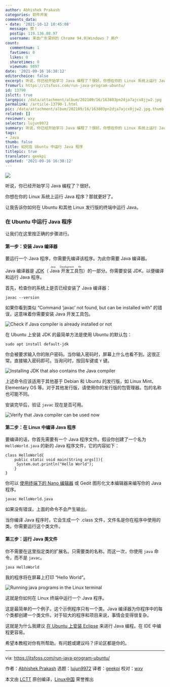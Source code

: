 ```yaml
---
author: Abhishek Prakash
categories: 软件开发
comments_data:
- date: '2021-10-12 10:45:08'
  message: 赞！
  postip: 119.136.88.97
  username: 来自广东深圳的 Chrome 94.0|Windows 7 用户
count:
  commentnum: 1
  favtimes: 0
  likes: 0
  sharetimes: 0
  viewnum: 9897
date: '2021-09-16 16:38:12'
editorchoice: false
excerpt: 听说，你已经开始学习 Java 编程了？很好。你想在你的 Linux 系统上运行 Java 程序？那就更好了。
fromurl: https://itsfoss.com/run-java-program-ubuntu/
id: 13790
islctt: true
largepic: /data/attachment/album/202109/16/163803pn2dja7ajcx8jjw2.jpg
permalink: /article-13790-1.html
pic: /data/attachment/album/202109/16/163803pn2dja7ajcx8jjw2.jpg.thumb.jpg
related: []
reviewer: wxy
selector: lujun9972
summary: 听说，你已经开始学习 Java 编程了？很好。你想在你的 Linux 系统上运行 Java 程序？那就更好了。
tags:
- Java
thumb: false
title: 如何在 Ubuntu 中运行 Java 程序
titlepic: true
translator: geekpi
updated: '2021-09-16 16:38:12'
---
```


![](/data/attachment/album/202109/16/163803pn2dja7ajcx8jjw2.jpg)


听说，你已经开始学习 Java 编程了？很好。


你想在你的 Linux 系统上运行 Java 程序？那就更好了。


让我告诉你如何在 Ubuntu 和其他 Linux 发行版的终端中运行 Java。


### 在 Ubuntu 中运行 Java 程序


让我们在这里按正确的步骤进行。


#### 第一步：安装 Java 编译器


要运行一个 Java 程序，你需要先编译该程序。为此你需要 Java 编译器。


Java 编译器是 [JDK](https://jdk.java.net/)（<ruby> Java 开发工具包 <rt>  Java Development Kit </rt></ruby>）的一部分。你需要安装 JDK，以便编译和运行 Java 程序。


首先，检查你的系统上是否已经安装了 Java 编译器：



```
javac --version

```

如果你看到类似 “Command ‘javac’ not found, but can be installed with” 的错误，这意味着你需要安装 Java 开发工具包。


![Check if Java compiler is already installed or not](/data/attachment/album/202109/16/163812d4ygbbg0tnu99t2f.png)


在 Ubuntu 上安装 JDK 的最简单方法是使用 Ubuntu 的默认包：



```
sudo apt install default-jdk

```

你会被要求输入你的账户密码。当你输入密码时，屏幕上什么也看不到。这很正常。直接输入密码即可。当询问时，按回车键或 `Y` 键。


![Installing JDK that also contains the Java compiler](/data/attachment/album/202109/16/163814rke6mkm22dcm63zc.png)


上述命令应该适用于其他基于 Debian 和 Ubuntu 的发行版，如 Linux Mint、Elementary OS 等。对于其他发行版，请使用你的发行版的包管理器。包的名称也可能不同。


安装完毕后，验证 `javac` 现在是否可用。


![Verify that Java compiler can be used now](/data/attachment/album/202109/16/163815ptkgzzdfcapf1rc7.png)


#### 第二步：在 Linux 中编译 Java 程序


要编译的话，你首先需要有一个 Java 程序文件。假设你创建了一个名为 `HelloWorld.java` 的新的 Java 程序文件，它的内容如下：



```
class HelloWorld{
    public static void main(String args[]){
     System.out.println("Hello World");
    }
}

```

你可以 [使用终端下的 Nano 编辑器](https://itsfoss.com/nano-editor-guide/) 或 Gedit 图形化文本编辑器来编写你的 Java 程序。



```
javac HelloWorld.java

```

如果没有错误，上面的命令不会产生输出。


当你编译 Java 程序时，它会生成一个 .class 文件，文件名是你在程序中使用的类。你需要运行这个类文件。


#### 第三步：运行 Java 类文件


你不需要在这里指定类的扩展名。只需要类的名称。而这一次，你使用 `java` 命令，而不是 `javac`。



```
java HelloWorld

```

我的程序将在屏幕上打印 “Hello World”。


![Running java programs in the Linux terminal](/data/attachment/album/202109/16/163815uej81q3tmst0333e.png)


这就是你如何在 Linux 终端中运行一个 Java 程序。


这是最简单的一个例子。这个示例程序只有一个类。Java 编译器为你程序中的每个类都创建一个类文件。对于较大的程序和项目来说，事情会变得很复杂。


这就是为什么我建议 [在 Ubuntu 上安装 Eclipse](https://itsfoss.com/install-latest-eclipse-ubuntu/) 来进行 Java 编程。在 IDE 中编程更容易。


希望本教程对你有所帮助。有问题或建议吗？评论区都是你的。




---


via: <https://itsfoss.com/run-java-program-ubuntu/>


作者：[Abhishek Prakash](https://itsfoss.com/author/abhishek/) 选题：[lujun9972](https://github.com/lujun9972) 译者：[geekpi](https://github.com/geekpi) 校对：[wxy](https://github.com/wxy)


本文由 [LCTT](https://github.com/LCTT/TranslateProject) 原创编译，[Linux中国](https://linux.cn/) 荣誉推出